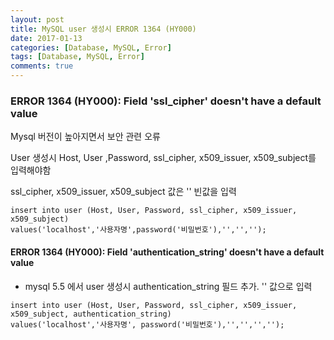 ```yaml
---
layout: post
title: MySQL user 생성시 ERROR 1364 (HY000)
date: 2017-01-13
categories: [Database, MySQL, Error]
tags: [Database, MySQL, Error]
comments: true
---
```


### ERROR 1364 (HY000): Field 'ssl_cipher' doesn't have a default value

Mysql 버전이 높아지면서 보안 관련 오류

User 생성시 Host, User ,Password, ssl_cipher, x509_issuer, x509_subject를 입력해야함

ssl_cipher, x509_issuer, x509_subject 값은 '' 빈값을 입력

```mysql
insert into user (Host, User, Password, ssl_cipher, x509_issuer, x509_subject) 
values('localhost','사용자명',password('비밀번호'),'','','');
```
 


#### ERROR 1364 (HY000): Field 'authentication_string' doesn't have a default value

* mysql 5.5 에서 user 생성시 authentication_string 필드 추가. '' 값으로 입력

```mysql
insert into user (Host, User, Password, ssl_cipher, x509_issuer, x509_subject, authentication_string) 
values('localhost','사용자명', password('비밀번호'),'','','','');
```